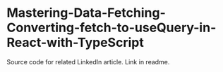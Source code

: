 # Mastering-Data-Fetching-Converting-fetch-to-useQuery-in-React-with-TypeScript
Source code for related LinkedIn article. Link in readme.
